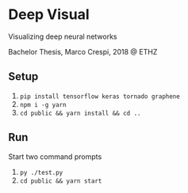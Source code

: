 # Deep Visual

Visualizing deep neural networks

Bachelor Thesis, Marco Crespi, 2018 @ ETHZ

## Setup

1. `pip install tensorflow keras tornado graphene`
1. `npm i -g yarn`
1. `cd public && yarn install && cd ..`


## Run

Start two command prompts

1. `py ./test.py`
1. `cd public && yarn start`
